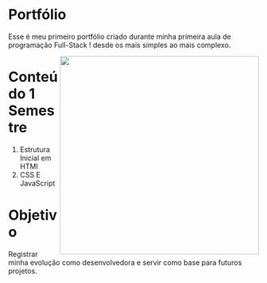 <h1> Portfólio </h1> 
 
<p> Esse é meu primeiro portfólio criado durante minha primeira aula de programação Full-Stack ! desde os mais simples ao mais complexo. </p>

  <img src="https://static.wikia.nocookie.net/p__/images/0/0f/Kinich.png/revision/latest?cb=20250826003247&path-prefix=protagonist" align="right" width="400px">

 <h1>Conteúdo 1 Semestre  </h1>
 <ol>
   <li>Estrutura Inicial em HTMl</li>
   <li>CSS E JavaScript</li>
 </ol>


<h1>Objetivo</h1>
Registrar minha evolução como desenvolvedora e servir como base para futuros projetos.
